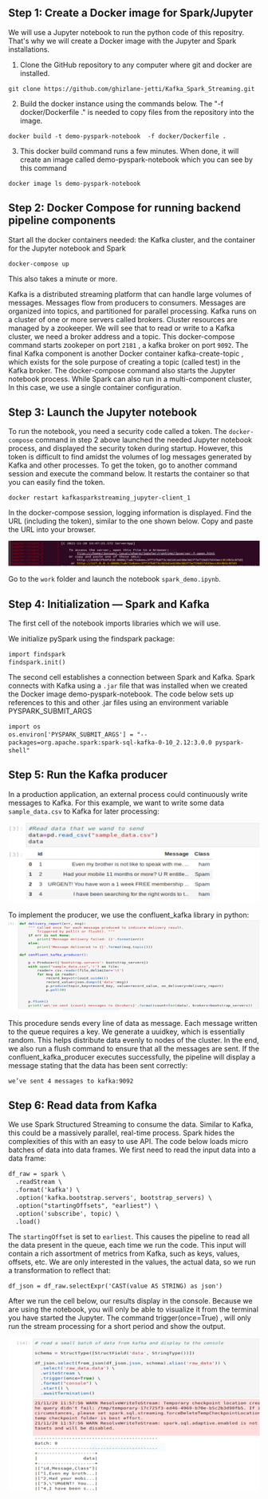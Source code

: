 
## Step 1: Create a Docker image for Spark/Jupyter
We will use a Jupyter notebook to run the python code of this repositry. That's why we will create a Docker image with the Jupyter and Spark installations.

1) Clone the GitHub repository to any computer where git and docker are installed.

```
git clone https://github.com/ghizlane-jetti/Kafka_Spark_Streaming.git
```

2) Build the docker instance using the commands below. The "-f docker/Dockerfile ." is needed to copy files from the repository into the image.
```
docker build -t demo-pyspark-notebook  -f docker/Dockerfile .
```
3) This docker build command runs a few minutes. When done, it will create an image called demo-pyspark-notebook which you can see by this command
```
docker image ls demo-pyspark-notebook
```
## Step 2: Docker Compose for running backend pipeline components
Start all the docker containers needed: the Kafka cluster, and the container for the Jupyter notebook and Spark
```
docker-compose up
```
This also takes a minute or more.

Kafka is a distributed streaming platform that can handle large volumes of messages. Messages flow from producers to consumers. Messages are organized into topics, and partitioned for parallel processing. Kafka runs on a cluster of one or more servers called brokers. Cluster resources are managed by a zookeeper. We will see that to read or write to a Kafka cluster, we need a broker address and a topic.
This docker-compose command starts zookeper on port `2181` , a kafka broker on port `9092`. The final Kafka component is another Docker container kafka-create-topic , which exists for the sole purpose of creating a topic (called test) in the Kafka broker.
The docker-compose command also starts the Jupyter notebook process. While Spark can also run in a multi-component cluster, In this case, we use a single container configuration.

## Step 3: Launch the Jupyter notebook

To run the notebook, you need a security code called a token. The `docker-compose` command in step 2 above launched the needed Jupyter notebook process, and displayed the security token during startup. However, this token is difficult to find amidst the volumes of log messages generated by Kafka and other processes.
To get the token, go to another command session and execute the command below. It restarts the container so that you can easily find the token.

```
docker restart kafkasparkstreaming_jupyter-client_1
```

In the docker-compose session, logging information is displayed. Find the URL (including the token), similar to the one shown below. Copy and paste the URL into your browser.

![Screenshot](jupyter_path.PNG)

Go to the `work` folder and launch the notebook `spark_demo.ipynb`.

## Step 4: Initialization — Spark and Kafka

The first cell of the notebook imports libraries which we will use.

We  initialize pySpark using the findspark package:
```
import findspark
findspark.init()
```
The second cell establishes a connection between Spark and Kafka. 
Spark connects with Kafka using a `.jar` file that was installed when we created the Docker image demo-pyspark-notebook. The code below sets up references to this and other .jar files using an environment variable PYSPARK_SUBMIT_ARGS 
```
import os
os.environ['PYSPARK_SUBMIT_ARGS'] = "--packages=org.apache.spark:spark-sql-kafka-0-10_2.12:3.0.0 pyspark-shell"
```

## Step 5: Run the Kafka producer
In a production application, an external process could continuously write messages to Kafka. For this example, we want to write some data `sample_data.csv` to Kafka for later processing:

![Screenshot](data.PNG)

To implement the producer, we use the confluent_kafka library in python:
![Screenshot](kafka_producer.PNG)

This procedure sends every line of data as message. Each message written to the queue requires a key. We generate a uuidkey, which is essentially random. This helps distribute data evenly to nodes of the cluster. In the end, we also run a flush command to ensure that all the messages are sent.
If the confluent_kafka_producer executes successfully, the pipeline will display a message stating that the data has been sent correctly:
```
we’ve sent 4 messages to kafka:9092
```
## Step 6: Read data from Kafka

We use Spark Structured Streaming to consume the data. Similar to Kafka, this could be a massively parallel, real-time process. Spark hides the complexities of this with an easy to use API. The code below loads micro batches of data into data frames. We first need to read the input data into a data frame:

```
df_raw = spark \
  .readStream \
  .format('kafka') \
  .option('kafka.bootstrap.servers', bootstrap_servers) \
  .option("startingOffsets", "earliest") \
  .option('subscribe', topic) \
  .load()
```
The `startingOffset` is set to `earliest`. This causes the pipeline to read all the data present in the queue, each time we run the code.
This input will contain a rich assortment of metrics from Kafka, such as keys, values, offsets, etc. We are only interested in the values, the actual data, so we run a transformation to reflect that:
```
df_json = df_raw.selectExpr('CAST(value AS STRING) as json')
```

After we run the cell below, our results display in the console. Because we are using the notebook, you will only be able to visualize it from the terminal you have started the Jupyter. The command trigger(once=True) , will only run the stream processing for a short period and show the output.

![Screenshot](output.PNG)

